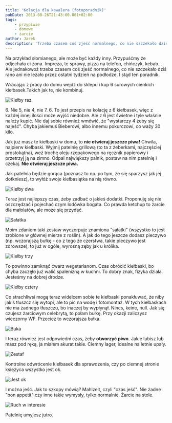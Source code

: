 ```yaml
---
title: 'Kolacja dla kawalera (fotoporadnik)'
pubDate: 2013-08-26T21:43:00.001+02:00
tags:
    - przypiwie
    - domowe
    - żarcie
author: Jarek
description: 'Trzeba czasem coś zjeść normalnego, co nie szczekało dziś rano ani nie leżało przez ostatni tydzień na podłodze.'
---
```


Na przykład słomianego, ale może być każdy inny. Przypuśćmy że odjechała ci żona. Impreza, te sprawy, pizza na telefon, chińczyk, kebab... Ale jednakowoż trzeba czasem coś zjeść normalnego, co nie szczekało dziś rano ani nie leżało przez ostatni tydzień na podłodze. I stąd ten poradnik.

Wracając z pracy do domu wejdź do sklepu i kup 6 surowych cienkich kiełbasek.Takich jak te, nie kombinuj.

![Kiełby raz](http://1.bp.blogspot.com/-3ZpEwRfDx3I/UhuofnYPnpI/AAAAAAAADGE/qaWhNQz0D5k/s800/%255BUNSET%255D)

6\. Nie 5, nie 4, nie 7. 6. To jest przepis na kolację z 6 kiełbasek, więc z każdej innej ilości może wyjść niedobre. Ale z 6 jest świetne i tyle właśnie należy kupić. Nie daj sobie również wmówić, że "wystarczy 4 żeby się najeść". Chyba jakiemuś Bieberowi, albo innemu pokurczowi, co waży 30 kilo.

Jak już masz te kiełbaski w domu, to **nie otwieraj jeszcze piwa!** Chwila, najpierw kiełbaski. Wyjmij patelnię grillową (to ta z żeberkami, najczęściej prostokątna), weź trochę oleju rzepakowego na ręcznik papierowy i przetrzyj ją na zimno. Odpal największy palnik, postaw na nim patelnię i czekaj. **Nie otwieraj jeszcze piwa.**

Jak patelnia będzie gorąca (poznasz to np. po tym, że się sparzysz jak jej dotkniesz), to wyłóż swoje kiełbasiątka na nią równo.

![Kiełby dwa](http://1.bp.blogspot.com/-ezEvhzwMgtY/UhunMR-KrUI/AAAAAAAADEc/p_FV5CukWDU/s800/%255BUNSET%255D)

Teraz jest najlepszy czas, żeby zadbać o jakieś dodatki. Proponuję się nie oszczędzać i pojechać czym lodówka bogata. Co prawda ketchup to żarcie dla małolatów, ale może się przydać.

![Sałatka](http://2.bp.blogspot.com/-lGgM4cvwaAo/UhunYveJpmI/AAAAAAAADE8/RiJ9WGVrCnk/s800/%255BUNSET%255D)

Moim zdaniem taki zestaw wyczerpuje znamiona "sałatki" (wszystko to jest zrobione w głównej mierze z roślin). A jak do tego jeszcze dodasz pieczywo (np. wczorajszą bułkę - co z tego że czerstwa, takie pieczywo jest zdrowsze), to już w ogóle, wyrosną zęby jak u królika.

![Kiełby trzy](http://1.bp.blogspot.com/-EADIA8J7AGo/UhunPWH77MI/AAAAAAAADEk/XpK-N15v-i0/s800/%255BUNSET%255D)

To powinno zamknąć ćwarz wegetarianom. Czas obrócić kiełbaski, bo chyba zaczęło już walić spalenizną w kuchni. To dobry znak, fizyka działa. Jesteśmy na dobrej drodze.

![Kiełby cztery](http://1.bp.blogspot.com/-WwUBW66FZKs/UhunVQbSOHI/AAAAAAAADE0/UxrtLdK6j_0/s800/%255BUNSET%255D)

Co strachliwsi mogą teraz widelcem sobie te kiełbaski ponakłuwać, że niby jakiś tłuszcz się wytopi, ale to pic na wodę i fotomontaż. W tych kiełbaskach nie ma żadnego tłuszczu, bo inaczej by wypłynął. Nincs, keine, null. Jak się czujesz żarciowym celebrytą, to połam bułkę. Przy okazji zaliczysz wieczorny WF. Przecież to wczorajsza bułka.

![Buka](http://3.bp.blogspot.com/-NnTcr4c-b4M/UhuoZic7SKI/AAAAAAAADF0/_RLMZm6coKA/s800/%255BUNSET%255D)

I teraz również jest odpowiedni czas, żeby **otworzyć piwo**. Jakie lubisz lub masz pod ręką, ja miałem akurat takie. Ciemny lager, idealne na letnie upały.

![Zestaf](http://4.bp.blogspot.com/-_pwj_arRtTg/UhunJb4AIfI/AAAAAAAADEU/GXFkFMZHsk4/s800/%255BUNSET%255D)

Kontrolne odwrócenie kiełbasek dla sprawdzenia, czy po ciemnej stronie księżyca wszystko jest ok.

![Jest ok](http://1.bp.blogspot.com/-d5hh7Q4qPN4/Uhuoct0FtnI/AAAAAAAADF8/Yp4sCBRUSF0/s800/%255BUNSET%255D)

I można jeść. Jak to szkopy mówią? Mahlzeit, czyli "czas jeść". Nie żadne "bon appetit" czy inne takie wymysły, tylko normalnie. Żarcie na stole.

![Ruch w interesie](http://4.bp.blogspot.com/--0y6wk2JDf8/UhunSbYAMZI/AAAAAAAADEs/TbEse03IbnQ/s800/%255BUNSET%255D)

Patelnię umyjesz jutro.
